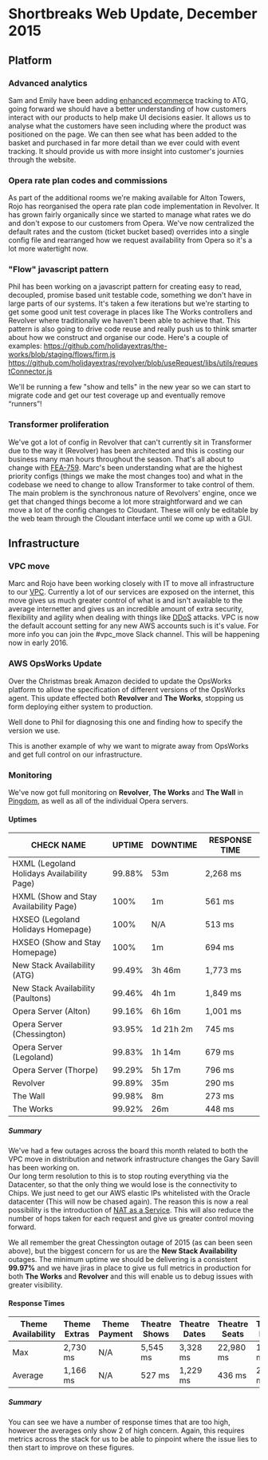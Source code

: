 # Shortbreaks Web Update, December 2015
## Platform
### Advanced analytics
Sam and Emily have been adding [enhanced ecommerce](https://developers.google.com/analytics/devguides/collection/analyticsjs/enhanced-ecommerce) tracking to ATG, going forward we should have a better understanding of how customers interact with our products to help make UI decisions easier. It allows us to analyse what the customers have seen including where the product was positioned on the page. We can then see what has been added to the basket and purchased in far more detail than we ever could with event tracking. It should provide us with more insight into customer's journies through the website.

### Opera rate plan codes and commissions
As part of the additional rooms we're making available for Alton Towers, Rojo has reorganised the opera rate plan code implementation in Revolver. It has grown fairly organically since we started to manage what rates we do and don't expose to our customers from Opera. We've now centralized the default rates and the custom (ticket bucket based) overrides into a single config file and rearranged how we request availability from Opera so it's a lot more watertight now.

### "Flow" javascript pattern
Phil has been working on a javascript pattern for creating easy to read, decoupled, promise based unit testable code, something we don't have in large parts of our systems. It's taken a few iterations but we're starting to get some good unit test coverage in places like The Works controllers and Revolver where traditionally we haven't been able to achieve that.  This pattern is also going to drive code reuse and really push us to think smarter about how we construct and organise our code.  Here's a couple of examples:
https://github.com/holidayextras/the-works/blob/staging/flows/firm.js
https://github.com/holidayextras/revolver/blob/useRequest/libs/utils/requestConnector.js

We'll be running a few "show and tells" in the new year so we can start to migrate code and get our test coverage up and eventually remove “runners”!

### Transformer proliferation
We've got a lot of config in Revolver that can't currently sit in Transformer due to the way it (Revolver) has been architected and this is costing our business many man hours throughout the season.  That's all about to change with [FEA-759](https://hxshortbreaks.atlassian.net/browse/FEA-759).  Marc's been understanding what are the highest priority configs (things we make the most changes too) and what in the codebase we need to change to allow Transformer to take control of them.  The main problem is the synchronous nature of Revolvers' engine, once we get that changed things become a lot more straightforward and we can move a lot of the config changes to Cloudant.  These will only be editable by the web team through the Cloudant interface until we come up with a GUI.

## Infrastructure

### VPC move
Marc and Rojo have been working closely with IT to move all infrastructure to our [VPC](http://stackoverflow.com/questions/11961353/should-i-use-amazons-aws-virtual-private-cloud-vpc).  Currently a lot of our services are exposed on the internet, this move gives us much greater control of what is and isn't available to the average internetter and gives us an incredible amount of extra security, flexibility and agility when dealing with things like [DDoS](https://en.wikipedia.org/wiki/Denial-of-service_attack) attacks.  VPC is now the default account setting for any new AWS accounts such is it's value.  For more info you can join the #vpc_move Slack channel.  This will be happening now in early 2016.

### AWS OpsWorks Update
Over the Christmas break Amazon decided to update the OpsWorks platform to allow the specification of different versions of the OpsWorks agent. This update effected both **Revolver** and **The Works**, stopping us form deploying either system to production.

Well done to Phil for diagnosing this one and finding how to specify the version we use.

This is another example of why we want to migrate away from OpsWorks and get full control on our infrastructure.

### Monitoring
We've now got full monitoring on **Revolver**, **The Works** and **The Wall** in [Pingdom](https://www.pingdom.com/), as well as all of the individual Opera servers.

#### Uptimes

|CHECK NAME|UPTIME|DOWNTIME|RESPONSE TIME|  
|-|-|-|-|  
|HXML (Legoland Holidays Availability Page)|99.88%|53m|2,268 ms|  
|HXML (Show and Stay Availability Page)|100%|1m|561 ms|  
|HXSEO (Legoland Holidays Homepage)|100%|N/A|513 ms|  
|HXSEO (Show and Stay Homepage)|100%|1m|694 ms|  
|New Stack Availability (ATG)|99.49%|3h 46m|1,773 ms|  
|New Stack Availability (Paultons)|99.46%|4h 1m|1,849 ms|  
|Opera Server (Alton)|99.16%|6h 16m|1,001 ms|  
|Opera Server (Chessington)|93.95%|1d 21h 2m|745 ms|  
|Opera Server (Legoland)|99.83%|1h 14m|679 ms|  
|Opera Server (Thorpe)|99.29%|5h 17m|796 ms|  
|Revolver|99.89%|35m|290 ms|  
|The Wall|99.98%|8m|273 ms|  
|The Works|99.92%|26m|448 ms|  

##### Summary
We've had a few outages across the board this month related to both the VPC move in distribution and network infrastructure changes the Gary Savill has been working on.  
Our long term resolution to this is to stop routing everything via the Datacenter, so that the only thing we would lose is the connectivity to Chips. We just need to get our AWS elastic IPs whitelisted with the Oracle datacenter (This will now be chased again). The reason this is now a real possibility is the introduction of [NAT as a Service](https://aws.amazon.com/about-aws/whats-new/2015/12/introducing-amazon-vpc-nat-gateway-a-managed-nat-service/). This will also reduce the number of hops taken for each request and give us greater control moving forward.

We all remember the great Chessington outage of 2015 (as can been seen above), but the biggest concern for us are the **New Stack Availability** outages. The minimum uptime we should be delivering is a consistent **99.97%** and we have jiras in place to give us full metrics in production for both **The Works** and **Revolver** and this will enable us to debug issues with greater visibility.

#### Response Times

|Theme Availability|Theme Extras|Theme Payment|Theatre Shows|Theatre Dates|Theatre Seats|Theatre Hotels|Theatre Product|Theatre Payment|
|-|-|-|-|-|-|-|-|-|
|Max|2,730 ms|N/A|5,545 ms|3,328 ms|22,980 ms|11,760 ms|17,960 ms|10,510 ms|5,545 ms
|Average|1,166 ms|N/A|527 ms|1,229 ms|436 ms|2,920 ms|4,130 ms|467 ms|527 ms

##### Summary
You can see we have a number of response times that are too high, however the averages only show 2 of high concern.
Again, this requires metrics across the stack for us to be able to pinpoint where the issue lies to then start to improve on these figures.
